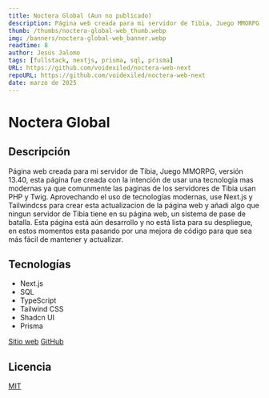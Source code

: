 ```yaml
---
title: Noctera Global (Aun no publicado)
description: Página web creada para mi servidor de Tibia, Juego MMORPG, versión 13.40, esta página fue creada con la intención de usar una tecnología mas modernas ya que comunmente las paginas de los servidores de Tibia usan PHP y Twig. Aprovechando el uso de tecnologías modernas, use Next.js y Tailwindcss para crear esta actualizacion de la página web y añadi algo que ningun servidor de Tibia tiene en su página web, un sistema de pase de batalla. Esta página está aún desarrollo y no está lista para su despliegue, en estos momentos esta pasando por una mejora de código para que sea más fácil de mantener y actualizar.
thumb: /thumbs/noctera-global-web_thumb.webp
img: /banners/noctera-global-web_banner.webp
readtime: 8
author: Jesús Jalomo
tags: [fullstack, nextjs, prisma, sql, prisma]
URL: https://github.com/voidexiled/noctera-web-next
repoURL: https://github.com/voidexiled/noctera-web-next
date: marzo de 2025
---
```


# Noctera Global

## Descripción

Página web creada para mi servidor de Tibia, Juego MMORPG, versión 13.40, esta página fue creada con la intención de usar una tecnología mas modernas ya que comunmente las paginas de los servidores de Tibia usan PHP y Twig. Aprovechando el uso de tecnologías modernas, use Next.js y Tailwindcss para crear esta actualizacion de la página web y añadi algo que ningun servidor de Tibia tiene en su página web, un sistema de pase de batalla. Esta página está aún desarrollo y no está lista para su despliegue, en estos momentos esta pasando por una mejora de código para que sea más fácil de mantener y actualizar.

## Tecnologías

- Next.js
- SQL
- TypeScript
- Tailwind CSS
- Shadcn UI
- Prisma


[Sitio web](https://github.com/voidexiled/noctera-global-web)
[GitHub](https://github.com/voidexiled/noctera-global-web)

## Licencia

[MIT](https://github.com/voidexiled/noctera-global-web/blob/main/LICENSE)